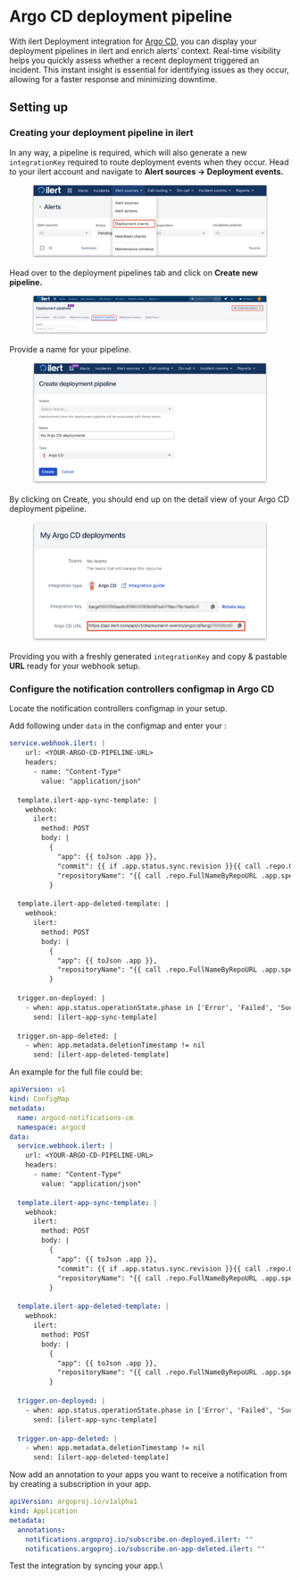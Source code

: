 # Argo CD deployment pipeline

With ilert Deployment integration for [Argo CD](https://argoproj.github.io/), you can display your deployment pipelines in ilert and enrich alerts’ context. Real-time visibility helps you quickly assess whether a recent deployment triggered an incident. This instant insight is essential for identifying issues as they occur, allowing for a faster response and minimizing downtime.

## Setting up

### Creating your deployment pipeline in ilert

In any way, a pipeline is required, which will also generate a new `integrationKey` required to route deployment events when they occur. Head to your ilert account and navigate to **Alert sources -> Deployment events.**

<figure><img src="../../.gitbook/assets/image.png" alt=""><figcaption></figcaption></figure>

Head over to the deployment pipelines tab and click on **Create new pipeline.**

<figure><img src="../../.gitbook/assets/image (1).png" alt=""><figcaption></figcaption></figure>

Provide a name for your pipeline.

<figure><img src="../../.gitbook/assets/1 (1) (1).png" alt=""><figcaption></figcaption></figure>

By clicking on Create, you should end up on the detail view of your Argo CD deployment pipeline.

<figure><img src="../../.gitbook/assets/2 (2).png" alt=""><figcaption></figcaption></figure>

Providing you with a freshly generated `integrationKey` and copy & pastable **URL** ready for your webhook setup.

### Configure the notification controllers configmap in Argo CD

Locate the notification controllers configmap in your setup.

Add following under `data` in the configmap and enter your :

```yaml
service.webhook.ilert: |
    url: <YOUR-ARGO-CD-PIPELINE-URL>
    headers:
      - name: "Content-Type"
        value: "application/json"

  template.ilert-app-sync-template: |
    webhook:
      ilert:
        method: POST
        body: |
          { 
            "app": {{ toJson .app }},
            "commit": {{ if .app.status.sync.revision }}{{ call .repo.GetCommitMetadata .app.status.sync.revision | toJson }}{{ else }}null{{ end }},
            "repositoryName": "{{ call .repo.FullNameByRepoURL .app.spec.source.repoURL }}"
          }

  template.ilert-app-deleted-template: |
    webhook:
      ilert:
        method: POST
        body: |
          { 
            "app": {{ toJson .app }},
            "repositoryName": "{{ call .repo.FullNameByRepoURL .app.spec.source.repoURL }}"
          }

  trigger.on-deployed: |
    - when: app.status.operationState.phase in ['Error', 'Failed', 'Succeeded']
      send: [ilert-app-sync-template]

  trigger.on-app-deleted: |
    - when: app.metadata.deletionTimestamp != nil
      send: [ilert-app-deleted-template]
```



An example for the full file could be:

```yaml
apiVersion: v1
kind: ConfigMap
metadata:
  name: argocd-notifications-cm
  namespace: argocd
data:
  service.webhook.ilert: |
    url: <YOUR-ARGO-CD-PIPELINE-URL>
    headers:
      - name: "Content-Type"
        value: "application/json"

  template.ilert-app-sync-template: |
    webhook:
      ilert:
        method: POST
        body: |
          { 
            "app": {{ toJson .app }},
            "commit": {{ if .app.status.sync.revision }}{{ call .repo.GetCommitMetadata .app.status.sync.revision | toJson }}{{ else }}null{{ end }},
            "repositoryName": "{{ call .repo.FullNameByRepoURL .app.spec.source.repoURL }}"
          }

  template.ilert-app-deleted-template: |
    webhook:
      ilert:
        method: POST
        body: |
          { 
            "app": {{ toJson .app }},
            "repositoryName": "{{ call .repo.FullNameByRepoURL .app.spec.source.repoURL }}"
          }

  trigger.on-deployed: |
    - when: app.status.operationState.phase in ['Error', 'Failed', 'Succeeded']
      send: [ilert-app-sync-template]

  trigger.on-app-deleted: |
    - when: app.metadata.deletionTimestamp != nil
      send: [ilert-app-deleted-template]
```

Now add an annotation to your apps you want to receive a notification from by creating a subscription in your app.

```yaml
apiVersion: argoproj.io/v1alpha1
kind: Application
metadata:
  annotations:
    notifications.argoproj.io/subscribe.on-deployed.ilert: ""
    notifications.argoproj.io/subscribe.on-app-deleted.ilert: ""
```

Test the integration by syncing your app.\
